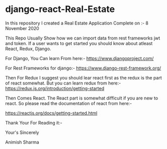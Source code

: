 # django-react-Real-Estate
In this repository I created a Real Estate Application Complete on :- 8 November 2020


This Repo Usually Show how we can import data from rest frameworks jwt and token. If a user wants to get started you should know about atleast React, Redux, Django.

For Django, You Can learn From here:- 
https://www.djangoproject.com/

For Rest Frameworks for django:-
https://www.django-rest-framework.org/


Then For Redux I suggest you should lear react first as the redux is the part of react somewhat. But you can learn redux from here:-
https://redux.js.org/introduction/getting-started

Then Comes React. The React part is somewhat difficult if you are new to react. So please read the documentation of react from here:-

https://reactjs.org/docs/getting-started.html

Thank Your For Reading it:-

Your's Sincerely

Animish Sharma
